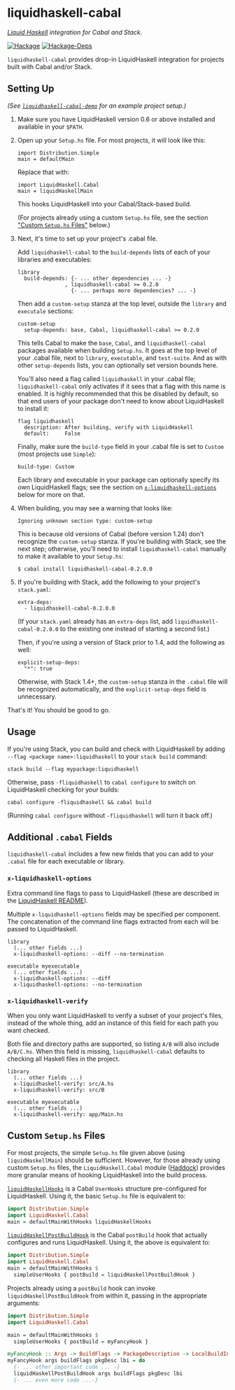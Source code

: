 # liquidhaskell-cabal

*[Liquid Haskell](https://github.com/ucsd-progsys/liquidhaskell/) integration for Cabal and Stack.*

[![Hackage](https://img.shields.io/hackage/v/liquidhaskell-cabal.svg)](https://hackage.haskell.org/package/liquidhaskell-cabal)
[![Hackage-Deps](https://img.shields.io/hackage-deps/v/liquidhaskell-cabal.svg)](http://packdeps.haskellers.com/feed?needle=liquidhaskell-cabal)

`liquidhaskell-cabal` provides drop-in LiquidHaskell integration for projects built with Cabal
and/or Stack.

## Setting Up

*(See [`liquidhaskell-cabal-demo`](https://github.com/spinda/liquidhaskell-cabal-demo) for an
example project setup.)*

1. Make sure you have LiquidHaskell version 0.6 or above installed and available in your `$PATH`.

1. Open up your `Setup.hs` file. For most projects, it will look like this:

   ```
   import Distribution.Simple
   main = defaultMain
   ```

   Replace that with:

   ```
   import LiquidHaskell.Cabal
   main = liquidHaskellMain
   ```

   This hooks LiquidHaskell into your Cabal/Stack-based build.

   (For projects already using a custom `Setup.hs` file, see the section
   ["Custom `Setup.hs` Files"](#custom-setuphs-files) below.)

1. Next, it's time to set up your project's .cabal file.

   Add `liquidhaskell-cabal` to the `build-depends` lists of each of your libraries and
   executables:

   ```
   library
     build-depends: {- ... other dependencies ... -}
                  , liquidhaskell-cabal >= 0.2.0
                    {- ... perhaps more dependencies? ... -}
   ```

   Then add a `custom-setup` stanza at the top level, outside the `library` and `executale`
   sections:

   ```
   custom-setup
     setup-depends: base, Cabal, liquidhaskell-cabal >= 0.2.0
   ```

   This tells Cabal to make the `base`, `Cabal`, and `liquidhaskell-cabal`
   packages available when building `Setup.hs`.  It goes at the top level of
   your .cabal file, next to `library`, `executable`, and `test-suite`. And as
   with other `setup-depends` lists, you can optionally set version bounds here.

   You'll also need a flag called `liquidhaskell` in your .cabal file;
   `liquidhaskell-cabal` only activates if it sees that a flag with this name is
   enabled. It is highly recommended that this be disabled by default, so that
   end users of your package don't need to know about LiquidHaskell to install
   it:

   ```
   flag liquidhaskell
     description: After building, verify with LiquidHaskell
     default:     False
   ```

   Finally, make sure the `build-type` field in your .cabal file is set to
   `Custom` (most projects use `Simple`):

   ```
   build-type: Custom
   ```

   Each library and executable in your package can optionally specify its own
   LiquidHaskell flags; see the section on [`x-liquidhaskell-options`](#x-liquidhaskell-options)
   below for more on that.

1. When building, you may see a warning that looks like:

   ```
   Ignoring unknown section type: custom-setup
   ```

   This is because old versions of Cabal (before version 1.24) don't recognize the `custom-setup`
   stanza. If you're building with Stack, see the next step; otherwise, you'll need to install
   `liquidhaskell-cabal` manually to make it available to your `Setup.hs`:

   ```
   $ cabal install liquidhaskell-cabal-0.2.0.0
   ```

1. If you're building with Stack, add the following to your project's `stack.yaml`:

   ```
   extra-deps:
     - liquidhaskell-cabal-0.2.0.0
   ```

   (If your `stack.yaml` already has an `extra-deps` list, add
   `liquidhaskell-cabal-0.2.0.0` to the existing one instead of starting a
   second list.)

   Then, if you're using a version of Stack prior to 1.4, add the following as well:

   ```
   explicit-setup-deps:
     "*": true
   ```

   Otherwise, with Stack 1.4+, the `custom-setup` stanza in the `.cabal` file
   will be recognized automatically, and the `explicit-setup-deps` field is
   unnecessary.

That's it! You should be good to go.

## Usage

If you're using Stack, you can build and check with LiquidHaskell by adding
`--flag <package name>:liquidhaskell` to your `stack build` command:

```
stack build --flag mypackage:liquidhaskell
```

Otherwise, pass `-fliquidhaskell` to `cabal configure` to switch on
LiquidHaskell checking for your builds:

```
cabal configure -fliquidhaskell && cabal build
```

(Running `cabal configure` without `-fliquidhaskell` will turn it back off.)

## Additional `.cabal` Fields

`liquidhaskell-cabal` includes a few new fields that you can add to your `.cabal` file for each
executable or library.

### `x-liquidhaskell-options`

Extra command line flags to pass to LiquidHaskell (these are described in the
[LiquidHaskell README](https://github.com/ucsd-progsys/liquidhaskell#command-line-options)).

Multiple `x-liquidhaskell-options` fields may be specified per component. The concatenation of the
command line flags extracted from each will be passed to LiquidHaskell.

```
library
  (... other fields ...)
  x-liquidhaskell-options: --diff --no-termination

executable myexecutable
  (... other fields ...)
  x-liquidhaskell-options: --diff
  x-liquidhaskell-options: --no-termination
```

### `x-liquidhaskell-verify`

When you only want LiquidHaskell to verify a subset of your project's files, instead of the whole
thing, add an instance of this field for each path you want checked.

Both file and directory paths are supported, so listing `A/B` will also include `A/B/C.hs`. When
this field is missing, `liquidhaskell-cabal` defaults to checking all Haskell files in the project.

```
library
  (... other fields ...)
  x-liquidhaskell-verify: src/A.hs
  x-liquidhaskell-verify: src/B

executable myexecutable
  (... other fields ...)
  x-liquidhaskell-verify: app/Main.hs
```

## Custom `Setup.hs` Files

For most projects, the simple `Setup.hs` file given above (using
`liquidHaskellMain`) should be sufficient. However, for those already using
custom `Setup.hs` files, the `LiquidHaskell.Cabal` module
([Haddock](https://hackage.haskell.org/package/liquidhaskell-cabal-0.2.0.0/docs/LiquidHaskell-Cabal.html))
provides more granular means of hooking LiquidHaskell into the build process.

[`liquidHaskellHooks`](https://hackage.haskell.org/package/liquidhaskell-cabal-0.2.0.0/docs/LiquidHaskell-Cabal.html#v:liquidHaskellHooks)
is a Cabal `UserHooks` structure pre-configured for LiquidHaskell. Using it,
the basic `Setup.hs` file is equivalent to:

```haskell
import Distribution.Simple
import LiquidHaskell.Cabal
main = defaultMainWithHooks liquidHaskellHooks
```

[`liquidHaskellPostBuildHook`](https://hackage.haskell.org/package/liquidhaskell-cabal-0.2.0.0/docs/LiquidHaskell-Cabal.html#v:liquidHaskellPostBuildHook)
is the Cabal `postBuild` hook that actually configures and runs LiquidHaskell.
Using it, the above is equivalent to:

```haskell
import Distribution.Simple
import LiquidHaskell.Cabal
main = defaultMainWithHooks $
  simpleUserHooks { postBuild = liquidHaskellPostBuildHook }
```

Projects already using a `postBuild` hook can invoke
`liquidHaskellPostBuildHook` from within it, passing in the appropriate
arguments:

```haskell
import Distribution.Simple
import LiquidHaskell.Cabal

main = defaultMainWithHooks $
  simpleUserHooks { postBuild = myFancyHook }

myFancyHook :: Args -> BuildFlags -> PackageDescription -> LocalBuildInfo -> IO ()
myFancyHook args buildFlags pkgDesc lbi = do
  {- ... other important code ... -}
  liquidHaskellPostBuildHook args buildFlags pkgDesc lbi
  {- ... even more code ...-}
```

